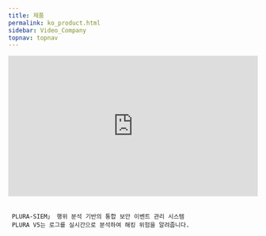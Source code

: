 ```yaml
---
title: 제품
permalink: ko_product.html
sidebar: Video_Company
topnav: topnav
---
```


<style>.embed-container { position: relative; padding-bottom: 56.25%; height: 0; overflow: hidden; max-width: 100%; } .embed-container iframe, .embed-container object, .embed-container embed { position: absolute; top: 0; left: 0; width: 100%; height: 100%; }</style><div class='embed-container'><iframe src='https://www.youtube.com/embed/PzrrlAiIazM' frameborder='0' allowfullscreen></iframe></div>

<br />

     PLURA-SIEM」 행위 분석 기반의 통합 보안 이벤트 관리 시스템  
     PLURA V5는 로그를 실시간으로 분석하여 해킹 위험을 알려줍니다.

